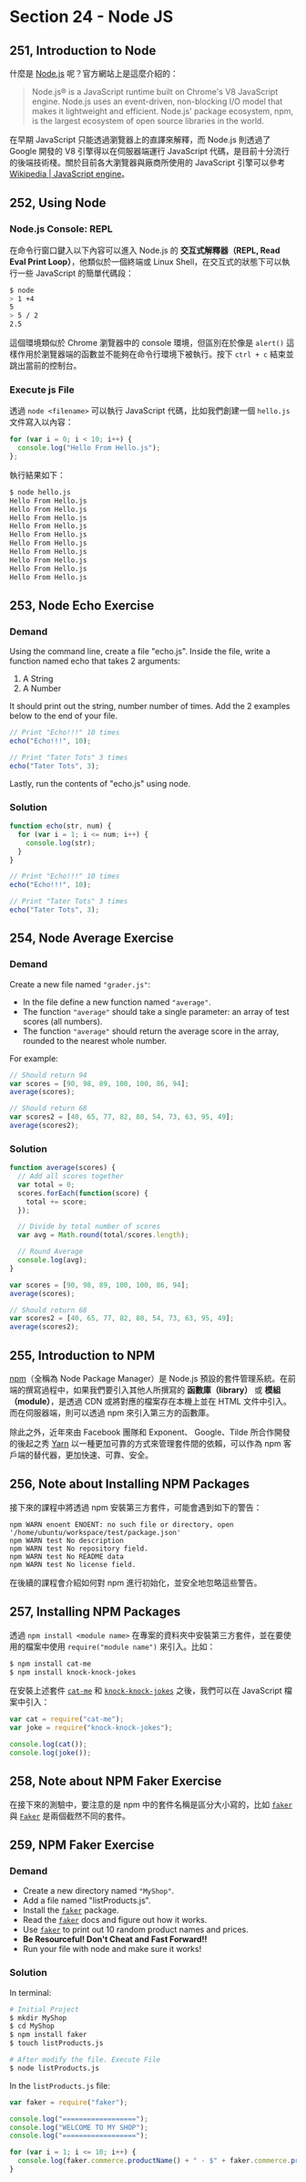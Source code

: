 # Section 24 - Node JS

## 251, Introduction to Node

什麼是 [Node.js](https://nodejs.org/en/) 呢？官方網站上是這麼介紹的：

> Node.js® is a JavaScript runtime built on Chrome's V8 JavaScript engine. Node.js uses an event-driven, non-blocking I/O model that makes it lightweight and efficient. Node.js' package ecosystem, npm, is the largest ecosystem of open source libraries in the world.

在早期 JavaScript 只能透過瀏覽器上的直譯來解釋，而 Node.js 則透過了 Google 開發的 V8 引擎得以在伺服器端運行 JavaScript 代碼，是目前十分流行的後端技術棧。關於目前各大瀏覽器與廠商所使用的 JavaScript 引擎可以參考 [Wikipedia | JavaScript engine](https://en.wikipedia.org/wiki/JavaScript_engine)。

## 252, Using Node

### Node.js Console: REPL

在命令行窗口鍵入以下內容可以進入 Node.js 的 **交互式解釋器（REPL, Read Eval Print Loop）**，他類似於一個終端或 Linux Shell，在交互式的狀態下可以執行一些 JavaScript 的簡單代碼段：

```bash
$ node
> 1 +4
5
> 5 / 2
2.5
```

這個環境類似於 Chrome 瀏覽器中的 console 環境，但區別在於像是 `alert()` 這樣作用於瀏覽器端的函數並不能夠在命令行環境下被執行。按下 `ctrl + c` 結束並跳出當前的控制台。

### Execute js File

透過 `node <filename>` 可以執行 JavaScript 代碼，比如我們創建一個 `hello.js` 文件寫入以內容：

```javascript
for (var i = 0; i < 10; i++) {
  console.log("Hello From Hello.js");
};
```

執行結果如下：

```bash
$ node hello.js 
Hello From Hello.js
Hello From Hello.js
Hello From Hello.js
Hello From Hello.js
Hello From Hello.js
Hello From Hello.js
Hello From Hello.js
Hello From Hello.js
Hello From Hello.js
Hello From Hello.js
```

## 253, Node Echo Exercise

### Demand

Using the command line, create a file "echo.js". Inside the file, write a function named echo that takes 2 arguments: 

1. A String
2. A Number

It should print out the string, number number of times. Add the 2 examples below to the end of your file.

```javascript
// Print "Echo!!!" 10 times
echo("Echo!!!", 10);

// Print "Tater Tots" 3 times
echo("Tater Tots", 3);
```

Lastly, run the contents of "echo.js" using node.

### Solution

```javascript
function echo(str, num) {
  for (var i = 1; i <= num; i++) {
    console.log(str);
  }
}

// Print "Echo!!!" 10 times
echo("Echo!!!", 10);

// Print "Tater Tots" 3 times
echo("Tater Tots", 3);
```

## 254, Node Average Exercise

### Demand

Create a new file named `"grader.js"`:

- In the file define a new function named `"average"`.
- The function `"average"` should take a single parameter: an array of test scores (all numbers).
- The function `"average"` should return the average score in the array, rounded to the nearest whole number.

For example:

```javascript
// Should return 94
var scores = [90, 98, 89, 100, 100, 86, 94];
average(scores);

// Should return 68
var scores2 = [40, 65, 77, 82, 80, 54, 73, 63, 95, 49];
average(scores2);
```

### Solution

```javascript
function average(scores) {
  // Add all scores together
  var total = 0;
  scores.forEach(function(score) {
    total += score;
  });

  // Divide by total number of scores
  var avg = Math.round(total/scores.length);

  // Round Average
  console.log(avg);
}

var scores = [90, 98, 89, 100, 100, 86, 94];
average(scores);

// Should return 68
var scores2 = [40, 65, 77, 82, 80, 54, 73, 63, 95, 49];
average(scores2);
```

## 255, Introduction to NPM

[npm](https://www.npmjs.com/)（全稱為 Node Package Manager）是 Node.js 預設的套件管理系統。在前端的撰寫過程中，如果我們要引入其他人所撰寫的 **函數庫（library）** 或 **模組（module）**，是透過 CDN 或將對應的檔案存在本機上並在 HTML 文件中引入。而在伺服器端，則可以透過 npm 來引入第三方的函數庫。

除此之外，近年來由 Facebook 團隊和 Exponent、 Google、Tilde 所合作開發的後起之秀 [Yarn](https://yarnpkg.com/en/) 以一種更加可靠的方式來管理套件間的依賴，可以作為 npm 客戶端的替代器，更加快速、可靠、安全。

## 256, Note about Installing NPM Packages

接下來的課程中將透過 npm 安裝第三方套件，可能會遇到如下的警告：

```
npm WARN enoent ENOENT: no such file or directory, open '/home/ubuntu/workspace/test/package.json'
npm WARN test No description
npm WARN test No repository field.
npm WARN test No README data
npm WARN test No license field.
```

在後續的課程會介紹如何對 npm 進行初始化，並安全地忽略這些警告。

## 257, Installing NPM Packages

透過 `npm install <module name>` 在專案的資料夾中安裝第三方套件，並在要使用的檔案中使用 `require("module name")` 來引入。比如：

```bash
$ npm install cat-me
$ npm install knock-knock-jokes
```

在安裝上述套件 [`cat-me`](https://www.npmjs.com/package/cat-me) 和 [`knock-knock-jokes`](https://www.npmjs.com/package/knock-knock-jokes) 之後，我們可以在 JavaScript 檔案中引入：

```javascript
var cat = require("cat-me");
var joke = require("knock-knock-jokes");

console.log(cat());
console.log(joke());
```

## 258, Note about NPM Faker Exercise

在接下來的測驗中，要注意的是 npm 中的套件名稱是區分大小寫的，比如 [`faker`](https://www.npmjs.com/package/faker) 與 [`Faker`](https://www.npmjs.com/package/Faker) 是兩個截然不同的套件。

## 259, NPM Faker Exercise

### Demand

- Create a new directory named `"MyShop"`.
- Add a file named "listProducts.js".
- Install the [`faker`](https://www.npmjs.com/package/faker) package.
- Read the [`faker`](https://www.npmjs.com/package/faker) docs and figure out how it works.
- Use [`faker`](https://www.npmjs.com/package/faker) to print out 10 random product names and prices.
- **Be Resourceful! Don't Cheat and Fast Forward!!**
- Run your file with node and make sure it works!

### Solution

In terminal:

```bash
# Initial Project
$ mkdir MyShop
$ cd MyShop
$ npm install faker
$ touch listProducts.js

# After modify the file. Execute File
$ node listProducts.js
```

In the `listProducts.js` file:

```javascript
var faker = require("faker");

console.log("==================");
console.log("WELCOME TO MY SHOP");
console.log("==================");

for (var i = 1; i <= 10; i++) {
  console.log(faker.commerce.productName() + " - $" + faker.commerce.price());
}
```